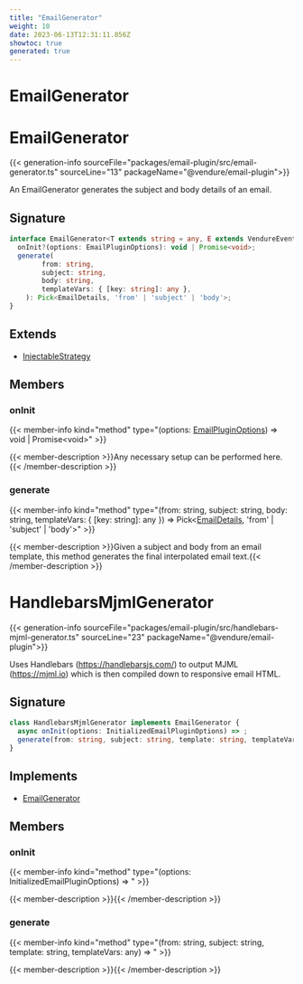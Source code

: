 ```yaml
---
title: "EmailGenerator"
weight: 10
date: 2023-06-13T12:31:11.856Z
showtoc: true
generated: true
---
```

<!-- This file was generated from the Vendure source. Do not modify. Instead, re-run the "docs:build" script -->

# EmailGenerator
<div class="symbol">


# EmailGenerator

{{< generation-info sourceFile="packages/email-plugin/src/email-generator.ts" sourceLine="13" packageName="@vendure/email-plugin">}}

An EmailGenerator generates the subject and body details of an email.

## Signature

```TypeScript
interface EmailGenerator<T extends string = any, E extends VendureEvent = any> extends InjectableStrategy {
  onInit?(options: EmailPluginOptions): void | Promise<void>;
  generate(
        from: string,
        subject: string,
        body: string,
        templateVars: { [key: string]: any },
    ): Pick<EmailDetails, 'from' | 'subject' | 'body'>;
}
```
## Extends

 * <a href='/typescript-api/common/injectable-strategy#injectablestrategy'>InjectableStrategy</a>


## Members

### onInit

{{< member-info kind="method" type="(options: <a href='/typescript-api/core-plugins/email-plugin/email-plugin-options#emailpluginoptions'>EmailPluginOptions</a>) => void | Promise&#60;void&#62;"  >}}

{{< member-description >}}Any necessary setup can be performed here.{{< /member-description >}}

### generate

{{< member-info kind="method" type="(from: string, subject: string, body: string, templateVars: { [key: string]: any }) => Pick&#60;<a href='/typescript-api/core-plugins/email-plugin/email-plugin-types#emaildetails'>EmailDetails</a>, 'from' | 'subject' | 'body'&#62;"  >}}

{{< member-description >}}Given a subject and body from an email template, this method generates the final
interpolated email text.{{< /member-description >}}


</div>
<div class="symbol">


# HandlebarsMjmlGenerator

{{< generation-info sourceFile="packages/email-plugin/src/handlebars-mjml-generator.ts" sourceLine="23" packageName="@vendure/email-plugin">}}

Uses Handlebars (https://handlebarsjs.com/) to output MJML (https://mjml.io) which is then
compiled down to responsive email HTML.

## Signature

```TypeScript
class HandlebarsMjmlGenerator implements EmailGenerator {
  async onInit(options: InitializedEmailPluginOptions) => ;
  generate(from: string, subject: string, template: string, templateVars: any) => ;
}
```
## Implements

 * <a href='/typescript-api/core-plugins/email-plugin/email-generator#emailgenerator'>EmailGenerator</a>


## Members

### onInit

{{< member-info kind="method" type="(options: InitializedEmailPluginOptions) => "  >}}

{{< member-description >}}{{< /member-description >}}

### generate

{{< member-info kind="method" type="(from: string, subject: string, template: string, templateVars: any) => "  >}}

{{< member-description >}}{{< /member-description >}}


</div>
